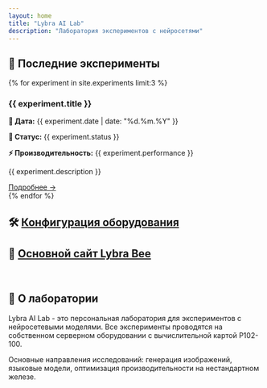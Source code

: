 ```yaml
---
layout: home
title: "Lybra AI Lab"
description: "Лаборатория экспериментов с нейросетями"
---
```


## 🔬 Последние эксперименты

<div class="cards-grid">
{% for experiment in site.experiments limit:3 %}
<div class="card">
    <h3>{{ experiment.title }}</h3>
    <p><strong>📅 Дата:</strong> {{ experiment.date | date: "%d.%m.%Y" }}</p>
    <p><strong>🎯 Статус:</strong> {{ experiment.status }}</p>
    <p><strong>⚡ Производительность:</strong> {{ experiment.performance }}</p>
    <p>{{ experiment.description }}</p>
    <a href="{{ experiment.url | relative_url }}" class="text-accent hover:underline">Подробнее →</a>
</div>
{% endfor %}
</div>

## 🛠️ [Конфигурация оборудования](/hardware.html)

## 🔗 [Основной сайт Lybra Bee](https://lybra-bee.github.io/)

<section id="about" style="margin-top: 4rem;">
    <h2>🧪 О лаборатории</h2>
    <div class="card">
        <p>Lybra AI Lab - это персональная лаборатория для экспериментов с нейросетевыми моделями. Все эксперименты проводятся на собственном серверном оборудовании с вычислительной картой P102-100.</p>
        <p>Основные направления исследований: генерация изображений, языковые модели, оптимизация производительности на нестандартном железе.</p>
    </div>
</section>
